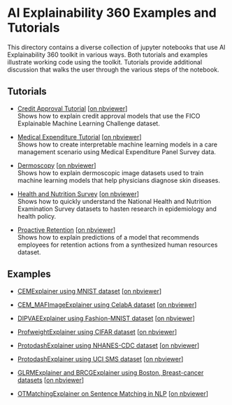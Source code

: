 # AI Explainability 360 Examples and Tutorials

This directory contains a diverse collection of jupyter notebooks that use AI Explainability 360 toolkit in various ways. Both tutorials and examples illustrate working code using the toolkit.  Tutorials provide additional discussion that walks 
the user through the various steps of the notebook.

## Tutorials

- [Credit Approval Tutorial](./tutorials/HELOC.ipynb) [[on nbviewer](https://nbviewer.jupyter.org/github/IBM/AIX360/blob/master/examples/tutorials/HELOC.ipynb)]<br/>Shows how to explain credit approval models that use the FICO Explainable Machine Learning Challenge dataset.

- [Medical Expenditure Tutorial](./tutorials/MEPS.ipynb) [[on nbviewer](https://nbviewer.jupyter.org/github/IBM/AIX360/blob/master/examples/tutorials/MEPS.ipynb)]<br/>Shows how to create interpretable machine learning models in a care management scenario using Medical Expenditure Panel Survey data.

- [Dermoscopy](./tutorials/dermoscopy.ipynb) [[on nbviewer](https://nbviewer.jupyter.org/github/IBM/AIX360/blob/master/examples/tutorials/dermoscopy.ipynb)]<br/>Shows how to explain dermoscopic image datasets used to train machine learning models that help physicians diagnose skin diseases.

- [Health and Nutrition Survey](./tutorials/CDC.ipynb) [[on nbviewer](https://nbviewer.jupyter.org/github/IBM/AIX360/blob/master/examples/tutorials/CDC.ipynb)]<br/>Shows how to quickly understand the National Health and Nutrition Examination Survey datasets to hasten research in epidemiology and health policy.

- [Proactive Retention](./tutorials/retention.ipynb) [[on nbviewer](https://nbviewer.jupyter.org/github/IBM/AIX360/blob/master/examples/tutorials/retention.ipynb)]<br/>Shows how to explain predictions of a model that recommends employees for retention actions from a synthesized human resources dataset.

## Examples
- [CEMExplainer using MNIST dataset](./contrastive/CEM-MNIST.ipynb)  [[on nbviewer](https://nbviewer.jupyter.org/github/IBM/AIX360/blob/master/examples/contrastive/CEM-MNIST.ipynb)]

- [CEM_MAFImageExplainer using CelabA dataset](./contrastive/CEM-MAF-CelebA.ipynb) [[on nbviewer](https://nbviewer.jupyter.org/github/IBM/AIX360/blob/master/examples/contrastive/CEM-MAF-CelebA.ipynb)]

- [DIPVAEExplainer using Fashion-MNIST dataset](./dipvae/DIPVAE-FMNIST.ipynb) [[on nbviewer](https://nbviewer.jupyter.org/github/IBM/AIX360/blob/master/examples/dipvae/DIPVAE-FMNIST.ipynb)]

- [ProfweightExplainer using CIFAR dataset](./profwt/Prof-Weight.ipynb) [[on nbviewer](https://nbviewer.jupyter.org/github/IBM/AIX360/blob/master/examples/profwt/Prof-Weight.ipynb)]

- [ProtodashExplainer using NHANES-CDC dataset](./protodash/Protodash-CDC.ipynb) [[on nbviewer](https://nbviewer.jupyter.org/github/IBM/AIX360/blob/master/examples/protodash/Protodash-CDC.ipynb)]

- [ProtodashExplainer using UCI SMS dataset](./protodash/Protodash%20Text%20example%20SPAM%20HAM.ipynb) [[on nbviewer](https://nbviewer.jupyter.org/github/IBM/AIX360/blob/master/examples/protodash/Protodash%20Text%20example%20SPAM%20HAM.ipynb)]

- [GLRMExplainer and BRCGExplainer using Boston, Breast-cancer datasets](./rbm) [[on nbviewer](https://nbviewer.jupyter.org/github/IBM/AIX360/tree/master/examples/rbm/)]

- [OTMatchingExplainer on Sentence Matching in NLP](./matching) [[on nbviewer](https://nbviewer.jupyter.org/github/IBM/AIX360/tree/master/examples/matching/matching-pairs-of-sentences.ipynb)]
